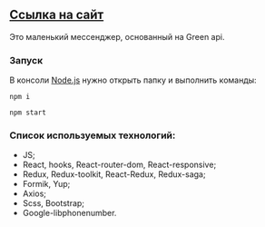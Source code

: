 ## [Ссылка на сайт](https://illustrious-beignet-431c90.netlify.app)

Это маленький мессенджер, основанный на Green api.

### Запуск

В консоли [Node.js](https://nodejs.org/en) нужно открыть папку и выполнить команды:

`npm i`

`npm start`

### Список используемых технологий:
- JS;
- React, hooks, React-router-dom, React-responsive;
- Redux, Redux-toolkit, React-Redux, Redux-saga;
- Formik, Yup;
- Axios;
- Scss, Bootstrap;
- Google-libphonenumber.
